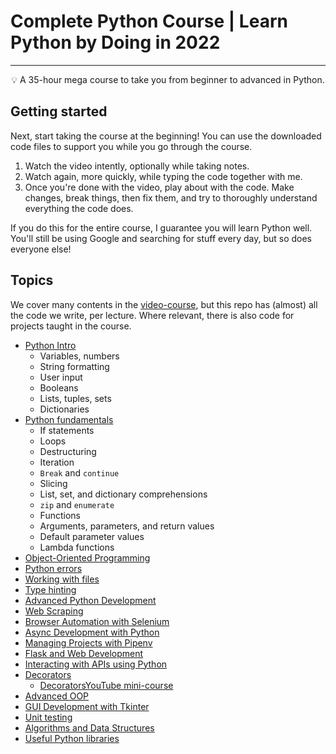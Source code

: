 # Complete Python Course | Learn Python by Doing in 2022




---

<p align = "center">💡 A 35-hour mega course to take you from beginner to advanced in Python.</p>

## Getting started

Next, start taking the course at the beginning! You can use the downloaded code files to support you while you go through the course.



1. Watch the video intently, optionally while taking notes.
2. Watch again, more quickly, while typing the code together with me.
3. Once you're done with the video, play about with the code. Make changes, break things, then fix them, and try to thoroughly understand everything the code does.

If you do this for the entire course, I guarantee you will learn Python well. You'll still be using Google and searching for stuff every day, but so does everyone else!

## Topics

We cover many contents in the [video-course](https://go.tecla.do/cpc), but this repo has (almost) all the code we write, per lecture. Where relevant, there is also code for projects taught in the course.

- [Python Intro](course_contents/1_intro)
  - Variables, numbers
  - String formatting
  - User input
  - Booleans
  - Lists, tuples, sets
  - Dictionaries
- [Python fundamentals](course_contents/2_intro_to_python)
  - If statements
  - Loops
  - Destructuring
  - Iteration
  - `Break` and `continue`
  - Slicing
  - List, set, and dictionary comprehensions
  - `zip` and `enumerate`
  - Functions
  - Arguments, parameters, and return values
  - Default parameter values
  - Lambda functions
- [Object-Oriented Programming](course_contents/4_object_oriented_programming)
- [Python errors](course_contents/5_errors)
- [Working with files](course_contents/6_files)
- [Type hinting](course_contents/8_type_hinting/)
- [Advanced Python Development](course_contents/10_advanced_python)
- [Web Scraping](course_contents/11_web_scraping)
- [Browser Automation with Selenium](course_contents/12_browser_automation_selenium)
- [Async Development with Python](course_contents/13_async_development)
- [Managing Projects with Pipenv](course_contents/14_managing_projects_pipenv)
- [Flask and Web Development](course_contents/15_flask)
- [Interacting with APIs using Python](course_contents/16_interacting_with_apis)
- [Decorators](course_contents/17_decorators/)
  - [DecoratorsYouTube mini-course](https://blog.teclado.com/decorators-in-python/)
- [Advanced OOP](course_contents/18_advanced_oop)
- [GUI Development with Tkinter](course_contents/19_gui_development_tkinter)
- [Unit testing](course_contents/20_unit_testing)
- [Algorithms and Data Structures](course_contents/21_algorithms_data_structures)
- [Useful Python libraries](course_contents/22_popular_libraries)
